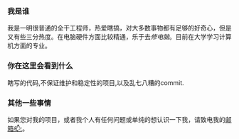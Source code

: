<!--
**HeilantG/HeilantG** is a ✨ _special_ ✨ repository because its `README.md` (this file) appears on your GitHub profile.

Here are some ideas to get you started:

- 🔭 I’m currently working on ...
- 🌱 I’m currently learning ...
- 👯 I’m looking to collaborate on ...
- 🤔 I’m looking for help with ...
- 💬 Ask me about ...
- 📫 How to reach me: ...
- 😄 Pronouns: ...
- ⚡ Fun fact: ...
-->
### 我是谁

我是一明很普通的全干工程师，热爱瞎搞，对大多数事物都有足够的好奇心，但是又有些三分热度。在电脑硬件方面比较精通，乐于去*修电脑*。目前在大学学习计算机方面的专业。

### 你在这里会看到什么

瞎写的代码,不保证维护和稳定性的项目,以及乱七八糟的commit.

### 其他一些事情

如果您对我的项目，或者我个人有任何问题或单纯的想认识一下我，请致电我的[邮箱📫:](mailto:gongtongwei@gmail.com)。
